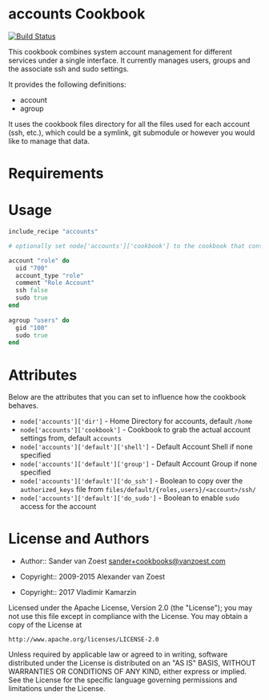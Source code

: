 accounts Cookbook
=================
[![Build Status](https://secure.travis-ci.org/svanzoest-cookbooks/accounts.png?branch=master)](http://travis-ci.org/svanzoest-cookbooks/accounts)

This cookbook combines system account management for different services under a single interface.
It currently manages users, groups and the associate ssh and sudo settings.

It provides the following definitions:
- account
- agroup

It uses the cookbook files directory for all the files used for each account (ssh, etc.), which could be a symlink, 
git submodule or however you would like to manage that data.

Requirements
============

# Usage

```ruby
include_recipe "accounts"

# optionally set node['accounts']['cookbook'] to the cookbook that contains the config files

account "role" do
  uid "700"
  account_type "role"
  comment "Role Account"
  ssh false
  sudo true
end
  
agroup "users" do
  gid "100"
  sudo true
end
```

Attributes
==========

Below are the attributes that you can set to influence how the cookbook behaves.

* `node['accounts']['dir']` - Home Directory for accounts, default `/home`
* `node['accounts']['cookbook']` - Cookbook to grab the actual account settings from, default `accounts`
* `node['accounts']['default']['shell']` - Default Account Shell if none specified
* `node['accounts']['default']['group']` - Default Account Group if none specified
* `node['accounts']['default']['do_ssh']` - Boolean to copy over the `authorized_keys` file from `files/default/{roles,users}/<account>/ssh/`
* `node['accounts']['default']['do_sudo']` - Boolean to enable `sudo` access for the account

License and Authors
===================

* Author:: Sander van Zoest <sander+cookbooks@vanzoest.com>

* Copyright:: 2009-2015 Alexander van Zoest
* Copyright:: 2017 Vladimir Kamarzin

Licensed under the Apache License, Version 2.0 (the "License");
you may not use this file except in compliance with the License.
You may obtain a copy of the License at

    http://www.apache.org/licenses/LICENSE-2.0

Unless required by applicable law or agreed to in writing, software
distributed under the License is distributed on an "AS IS" BASIS,
WITHOUT WARRANTIES OR CONDITIONS OF ANY KIND, either express or implied.
See the License for the specific language governing permissions and
limitations under the License.
